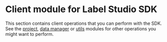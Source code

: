 # Client module for Label Studio SDK

This section contains client operations that you can perform with the SDK. See the [project](project.html), [data manager](data_manager.html) or [utils](utils.html) modules for other operations you might want to perform. 
